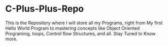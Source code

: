 # C-Plus-Plus-Repo
This is the Repository where I will store all my Programs, right from My first Hello World Program to mastering concepts like Object Oriented Programing, loops, Control flow Structures, and all. Stay Tuned to Know more.
